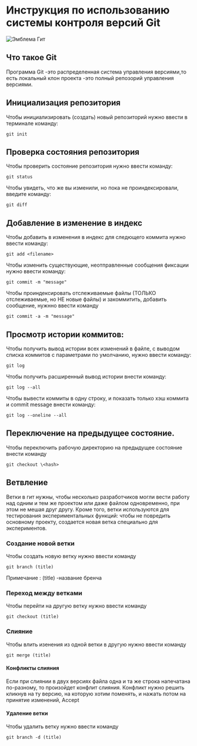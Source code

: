 # **Инструкция по использованию системы контроля версий Git**

![Эмблема Гит](git.jpeg)

## Что такое Git

Программа Git -это распределенная система управления версиями,то есть локальный клон проекта -это полный репозорий управления версиями.

## Инициализация репозитория

Чтобы инициализировать (создать) новый репозиторий нужно ввести в терминале команду:

    git init 

  ## Проверка состояния репозитория  

  Чтобы проверить состояние репозитория нужно ввести команду:

    git status
    
  Чтобы увидеть, что же вы изменили, но пока не проиндексировали, введите команду:

    git diff
## Добавление в изменение в индекс

Чтобы добавить в изменения в индекс для следющего коммита нужно ввести команду:


    git add <filename>
    
Чтобы изменить существующие, неотправленные сообщения фиксации нужно ввести команду:

    git commit -m "message"

Чтобы проиндексировать отслеживаемые файлы (ТОЛЬКО отслеживаемые, но НЕ новые файлы) и закоммитить, добавить сообщение, нужнно ввести команду 
  
    git commit -a -m "message"

  ## Просмотр истории коммитов:
  Чтобы получить вывод истории всех изменений в файле, с выводом списка коммитов с параметрами по умолчанию, нужно ввести команду:

    git log

Чтобы получить расширенный вывод истории внести команду:

    git log --all
Чтобы  вывести коммиты в одну строку, и показать только хэш коммита и commit message внести команду:
  
    git log --oneline --all

## Переключение на предыдущее состояние.
Чтобы переключить рабочую директорию на предыдущее состояние внести команду
  
    git checkout \<hash>

## Ветвление

Ветки в гит нужны, чтобы несколько разработчиков могли вести работу над одним и тем же проектом или даже файлом одновременно, при этом не мешая друг другу. Кроме того, ветки используются для тестирования экспериментальных функций: чтобы не повредить основному проекту, создается новая ветка специально для экспериментов.
### Создание новой ветки

Чтобы создать новую ветку нужно ввести команду

    git branch (title)

Примечание : (title) -название бренча

### Переход между ветками 

Чтобы перейти на другую ветку нужно ввести команду

    git checkout (title)

### Слияние

Чтобы влить изенения из одной ветки в другую нужно ввести команду 

    git merge (title)

#### Конфликты слияния

  Если при слиянии в двух версиях файла одна и та же строка напечатана по-разному, то произойдет конфлит слияния.
  Конфликт нужно решить кликнув на ту версию, на которую хотим поменять, и нажать потом на принятие изменений, Accept

#### Удаление ветки

Чтобы удалить ветку нужно ввести команду

    git branch -d (title)